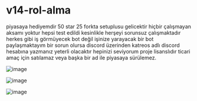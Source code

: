 # v14-rol-alma
piyasaya hediyemdir 50 star 25 forkta setuplusu gelicektir
hiçbir çalışmayan aksamı yoktur hepsi test edildi kesinlikle herşeyi sorunsuz çalışmaktadır herkes gibi iş görmüyecek bot değil işinize yarayacak bir bot paylaşmaktayım bir sorun olursa discord üzerinden katreos adlı discord hesabına yazmanız yeterli olacaktır hepinizi seviyorum proje lisanslıdır ticari amaç için satılamaz veya başka bir ad ile piyasaya sürülemez.

![image](https://github.com/Katrejs/v14-rol-alma/assets/167353445/464f3af4-7432-4fb5-8239-36cbb3e205f6)

![image](https://github.com/Katrejs/v14-rol-alma/assets/167353445/03ef1f3d-2a3e-415e-acbd-46c08f152703)

![image](https://github.com/Katrejs/v14-rol-alma/assets/167353445/b802df4a-de41-4c45-9afc-7fbf1f57844b)

